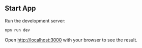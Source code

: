 ## Start App

Run the development server:

```bash
npm run dev
```

Open [http://localhost:3000](http://localhost:3000) with your browser to see the result.

